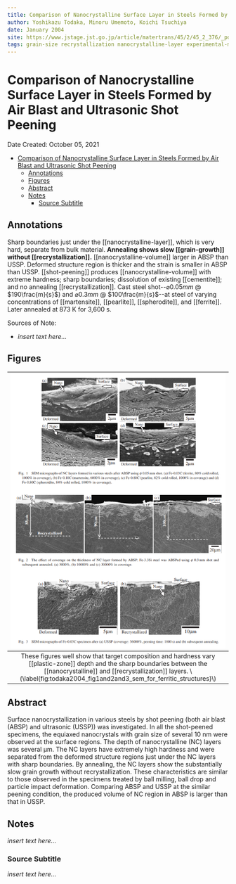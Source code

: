 ```yaml
---
title: Comparison of Nanocrystalline Surface Layer in Steels Formed by Air Blast and Ultrasonic Shot Peening
author: Yoshikazu Todaka, Minoru Umemoto, Koichi Tsuchiya
date: January 2004
site: https://www.jstage.jst.go.jp/article/matertrans/45/2/45_2_376/_pdf/-char/ja
tags: grain-size recrystallization nanocrystalline-layer experimental-model steel annealing
---
```

<script type="text/javascript"
        src="https://cdnjs.cloudflare.com/ajax/libs/mathjax/2.7.0/MathJax.js?config=TeX-AMS_CHTML">
</script>
<script type="text/x-mathjax-config">
	MathJax.Ajax.config.path["Extra"] = "https://jmanthony3.github.io/Codes/MathJax/extensions/TeX",
	MathJax.Hub.Config({
		TeX: {
			equationNumbers: {
				autoNumber: "AMS"
			},
			extensions: [
				"[Extra]/Taylor.js",
				"[Extra]/NumericalMethods.js"
			]
		},
		tex2jax: {
			inlineMath: [["$", "$"], ["\\(", "\\)"]],
			blockMath: [["$$", "$$"], ["\\[", "\\]"]],
		},
});
</script>
<!-- %%%%%%%% Document Metadata %%%%%%%% -->
# Comparison of Nanocrystalline Surface Layer in Steels Formed by Air Blast and Ultrasonic Shot Peening

Date Created: October 05, 2021

- [Comparison of Nanocrystalline Surface Layer in Steels Formed by Air Blast and Ultrasonic Shot Peening](#comparison-of-nanocrystalline-surface-layer-in-steels-formed-by-air-blast-and-ultrasonic-shot-peening)
	- [Annotations](#annotations)
	- [Figures](#figures)
	- [Abstract](#abstract)
	- [Notes](#notes)
		- [Source Subtitle](#source-subtitle)
<!-- %%%%%%%%%%%%%%%%%%%%%%%%%%%%%% -->





<!-- START WRITING BELOW -->





<!-- %%%%%%%%%%%%%%%%%%%%%%%%%%%%%% -->
## Annotations
Sharp boundaries just under the [[nanocrystalline-layer]], which is very hard, separate from bulk material. **Annealing shows slow [[grain-growth]] without [[recrystallization]].** [[nanocrystalline-volume]] larger in ABSP than USSP. Deformed structure region is thicker and the strain is smaller in ABSP than USSP. [[shot-peening]] produces [[nanocrystalline-volume]] with extreme hardness; sharp boundaries; dissolution of existing [[cementite]]; and no annealing [[recrystallization]]. Cast steel shot--$\varnothing 0.05 mm$ @ $190\frac{m}{s}$) and $\varnothing 0.3 mm$ @ $100\frac{m}{s}$--at steel of varying concentrations of [[martensite]], [[pearlite]], [[spherodite]], and [[ferrite]]. Later annealed at 873 K for 3,600 s. 

Sources of Note:
- *insert text here$\dots$*

## Figures
| ![](../../../attachments/todakaComparingNanocrystallineSurfaceLayer2004/todaka2004_fig1and2and3_sem_for_ferritic_structures_211005_175447_EST.png) |
|:--:|
| These figures well show that target composition and hardness vary [[plastic-zone]] depth and the sharp boundaries between the [[nanocrystalline]] and [[recrystallization]] layers. \\(\label{fig:todaka2004_fig1and2and3_sem_for_ferritic_structures}\\) |

## Abstract
Surface nanocrystallization in various steels by shot peening (both air blast (ABSP) and ultrasonic (USSP)) was investigated. In all the shot-peened specimens, the equiaxed nanocrystals with grain size of several 10 nm were observed at the surface regions. The depth of nanocrystalline (NC) layers was several μm. The NC layers have extremely high hardness and were separated from the deformed structure regions just under the NC layers with sharp boundaries. By annealing, the NC layers show the substantially slow grain growth without recrystallization. These characteristics are similar to those observed in the specimens treated by ball milling, ball drop and particle impact deformation. Comparing ABSP and USSP at the similar peening condition, the produced volume of NC region in ABSP is larger than that in USSP.

## Notes
*insert text here$\dots$*
### Source Subtitle
*insert text here$\dots$*
<!-- %%%%%%%%%%%%%%%%%%%%%%%%%%%%%% -->





<!-- %%%%%%%% End Document %%%%%%%% -->
